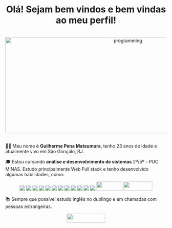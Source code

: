 <div align="center">
<h1> Olá! Sejam bem vindos e bem vindas ao meu perfil!</h1>
<br>
<img src="https://data.whicdn.com/images/309541334/original.gif" width="750" height="300" alt="programming"/>
<br>
</div>
<br>

👋🏽 Meu nome é <b>Guilherme Pena Matsumura</b>, tenho 23 anos de idade e atualmente vivo em São Gonçalo, RJ.

<p></p>
🎓 Estou cursando <b>análise e desenvolvimento de sistemas</b> 2º/5º - PUC MINAS. Estudo principalmente Web Full stack e tenho desenvolvido algumas habilidades, como:
<p></p>

<div align="center">
<img src="https://img.shields.io/badge/HTML5-E34F26?style=for-the-badge&logo=html5&logoColor=white"/>
<img src="https://img.shields.io/badge/CSS3-1572B6?style=for-the-badge&logo=css3&logoColor=white"/>
<img src="https://img.shields.io/badge/JavaScript-323330?style=for-the-badge&logo=javascript&logoColor=F7DF1E"/>
<img src="https://img.shields.io/badge/React-20232A?style=for-the-badge&logo=react&logoColor=61DAFB"/>
<img src="https://img.shields.io/badge/Node.js-339933?style=for-the-badge&logo=nodedotjs&logoColor=white"/>
<img src="https://img.shields.io/badge/Express.js-000000?style=for-the-badge&logo=express&logoColor=white"/>
<img src="https://img.shields.io/badge/MongoDB-4EA94B?style=for-the-badge&logo=mongodb&logoColor=white"/>
<img src="https://img.shields.io/badge/PostgreSQL-316192?style=for-the-badge&logo=postgresql&logoColor=white"/>
<img src="https://img.shields.io/badge/TypeScript-007ACC?style=for-the-badge&logo=typescript&logoColor=white"/>
<img src="https://img.shields.io/badge/Prisma-3982CE?style=for-the-badge&logo=Prisma&logoColor=white"/>
<img src="https://img.shields.io/badge/Jest-C21325?style=for-the-badge&logo=jest&logoColor=white"/>
<img src="https://img.shields.io/badge/Cypress-17202C?style=for-the-badge&logo=cypress&logoColor=white"/>
<img src="https://img.shields.io/badge/AWS-232F3E?style=flat-square&logo=AmazonAWS&logoColor=white" width="80" height="28"/>
<img src="https://img.shields.io/badge/Docker-2496ED?style=flat-square&logo=Docker&logoColor=white" width="90" height="28"/>
</div>
<p></p>

📚 Sempre que possível estudo Inglês no duolingo e em chamadas com pessoas estrangeiras.

<div align="center">
<!-- <a href="guilhermepenamatsumura@gmail.com"><img src="https://img.shields.io/badge/Gmail-d14836?style=flat-square&logo=Gmail&logoColor=white&link=kimhyein7110@gmail.com"width="80" height="28" /></a> -->
<a href="https://www.linkedin.com/in/guilhermematsumura/"><img src="https://img.shields.io/badge/LinkedIn-0077B5?style=for-the-badge&logo=linkedin&logoColor=white" width="120" height="28"/></a>
</div>
